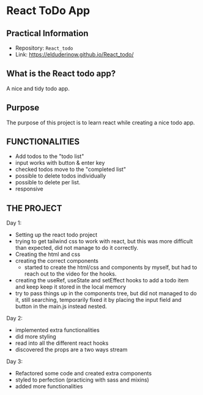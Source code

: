 # React ToDo App

## Practical Information

* Repository: `React_todo`
* Link: https://elduderinow.github.io/React_todo/

## What is the React todo app?
A nice and tidy todo app.

## Purpose
The purpose of this project is to learn react while creating a nice todo app.

## FUNCTIONALITIES
- Add todos to the "todo list"
- input works with button & enter key
- checked todos move to the "completed list"
- possible to delete todos individually
- possible to delete per list.
- responsive

## THE PROJECT
Day 1:
- Setting up the react todo project
- trying to get tailwind css to work with react, but this was more difficult than expected, did not manage to do it correctly.
- Creating the html and css
- creating the correct components
  - started to create the html/css and components by myself, but had to reach out to the video for the hooks.
- creating the useRef, useState and setEffect hooks to add a todo item and keep keep it stored in the local memory
- try to pass things up in the components tree, but did not managed to do it, still searching, temporarily fixed it by placing the input field and button in the main.js instead nested.

Day 2:
- implemented extra functionalities
- did more styling
- read into all the different react hooks
- discovered the props are a two ways stream

Day 3:
- Refactored some code and created extra components
- styled to perfection (practicing with sass and mixins)
- added more functionalities


